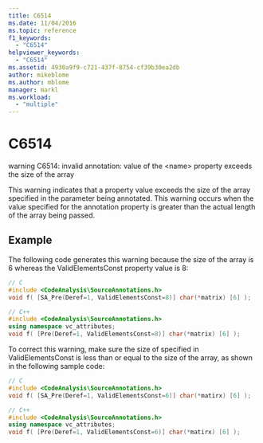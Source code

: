 ```yaml
---
title: C6514
ms.date: 11/04/2016
ms.topic: reference
f1_keywords:
  - "C6514"
helpviewer_keywords:
  - "C6514"
ms.assetid: 4930a9f9-c721-437f-8754-cf39b30ea2db
author: mikeblome
ms.author: mblome
manager: markl
ms.workload:
  - "multiple"
---
```

# C6514
warning C6514: invalid annotation: value of the \<name> property exceeds the size of the array

 This warning indicates that a property value exceeds the size of the array specified in the parameter being annotated. This warning occurs when the value specified for the annotation property is greater than the actual length of the array being passed.

## Example
 The following code generates this warning because the size of the array is 6 whereas the ValidElementsConst property value is 8:

```cpp
// C
#include <CodeAnalysis\SourceAnnotations.h>
void f( [SA_Pre(Deref=1, ValidElementsConst=8)] char(*matrix) [6] );

// C++
#include <CodeAnalysis\SourceAnnotations.h>
using namespace vc_attributes;
void f( [Pre(Deref=1, ValidElementsConst=8)] char(*matrix) [6] );
```

 To correct this warning, make sure the size of specified in ValidElementsConst is less than or equal to the size of the array, as shown in the following sample code:

```cpp
// C
#include <CodeAnalysis\SourceAnnotations.h>
void f( [SA_Pre(Deref=1, ValidElementsConst=6)] char(*matirx) [6] );

// C++
#include <CodeAnalysis\SourceAnnotations.h>
using namespace vc_attributes;
void f( [Pre(Deref=1, ValidElementsConst=6)] char(*matirx) [6] );
```
